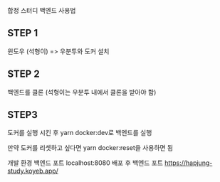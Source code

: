 합정 스터디 백엔드 사용법

## STEP 1

윈도우 (석형이) => 우분투와 도커 설치

## STEP 2

백엔드를 클론 (석형이는 우분투 내에서 클론을 받아야 함)

## STEP3

도커를 실행 시킨 후 yarn docker:dev로 백엔드를 실행

만약 도커를 리셋하고 싶다면 yarn docker:reset을 사용하면 됨

개발 환경 백엔드 포트 localhost:8080
배포 후 백엔드 포트 https://hapjung-study.koyeb.app/

